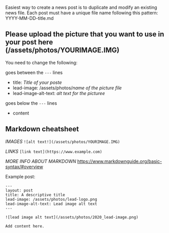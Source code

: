 Easiest way to create a news post is to duplicate and modify an existing news file.
Each post must have a unique file name following this pattern: YYYY-MM-DD-title.md

## Please upload the picture that you want to use in your post here (/assets/photos/YOURIMAGE.IMG)

You need to change the following:

goes between the ```---``` lines
- title: *Title of your poste*
- lead-image: /assets/photos/*name of the picture file*
- lead-image-alt-text: *alt text for the picturee*

goes below the ```---``` lines
- content

## Markdown cheatsheet
*IMAGES*
```![alt text!](/assets/photos/YOURIMAGE.IMG)```

*LINKS*
```[link text](https://www.example.com)```

*MORE INFO ABOUT MARKDOWN*
https://www.markdownguide.org/basic-syntax/#overview


Example post:
```
---
layout: post
title: A descriptive title
lead-image: /assets/photos/lead-logo.png
lead-image-alt-text: Lead image alt text
---

![lead image alt text](/assets/photos/2020_lead-image.png)

Add content here.
```
